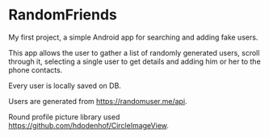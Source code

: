 # RandomFriends

My first project, a simple Android app for searching and adding fake users.

This app allows the user to gather a list of randomly generated users, scroll through it, selecting a single user to get details and adding him or her to the phone contacts.

Every user is locally saved on DB.

Users are generated from https://randomuser.me/api.

Round profile picture library used https://github.com/hdodenhof/CircleImageView.
